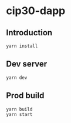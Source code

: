 # cip30-dapp

## Introduction


```
yarn install
```

## Dev server

```
yarn dev
```

## Prod build

```
yarn build
yarn start
```
